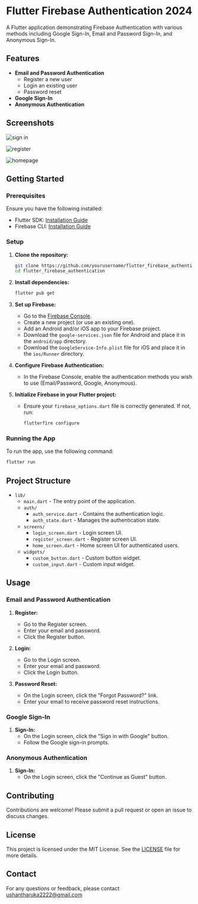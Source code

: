 # Flutter Firebase Authentication 2024

A Flutter application demonstrating Firebase Authentication with various methods including Google Sign-In, Email and Password Sign-In, and Anonymous Sign-In.

## Features

- **Email and Password Authentication**
  - Register a new user
  - Login an existing user
  - Password reset
- **Google Sign-In**
- **Anonymous Authentication**

## Screenshots

![sign in](https://github.com/ushan-Tharuka/Flutter-firebase/assets/74971901/ac0557b7-fda3-43f9-aed8-e24738874983)

![register](https://github.com/ushan-Tharuka/Flutter-firebase/assets/74971901/c3077b31-b298-4a60-9a58-77a5d9a5e004)

![homepage](https://github.com/ushan-Tharuka/Flutter-firebase/assets/74971901/c174ee58-2085-4f4a-9e9f-8686f1e9bfb0)


## Getting Started

### Prerequisites

Ensure you have the following installed:

- Flutter SDK: [Installation Guide](https://flutter.dev/docs/get-started/install)
- Firebase CLI: [Installation Guide](https://firebase.google.com/docs/cli#install_the_firebase_cli)

### Setup

1. **Clone the repository:**
   ```bash
   git clone https://github.com/yourusername/flutter_firebase_authentication.git
   cd flutter_firebase_authentication
   ```

2. **Install dependencies:**
   ```bash
   flutter pub get
   ```

3. **Set up Firebase:**
   - Go to the [Firebase Console](https://console.firebase.google.com/).
   - Create a new project (or use an existing one).
   - Add an Android and/or iOS app to your Firebase project.
   - Download the `google-services.json` file for Android and place it in the `android/app` directory.
   - Download the `GoogleService-Info.plist` file for iOS and place it in the `ios/Runner` directory.

4. **Configure Firebase Authentication:**
   - In the Firebase Console, enable the authentication methods you wish to use (Email/Password, Google, Anonymous).

5. **Initialize Firebase in your Flutter project:**
   - Ensure your `firebase_options.dart` file is correctly generated. If not, run:
     ```bash
     flutterfire configure
     ```

### Running the App

To run the app, use the following command:

```bash
flutter run
```

## Project Structure

- `lib/`
  - `main.dart` - The entry point of the application.
  - `auth/`
    - `auth_service.dart` - Contains the authentication logic.
    - `auth_state.dart` - Manages the authentication state.
  - `screens/`
    - `login_screen.dart` - Login screen UI.
    - `register_screen.dart` - Register screen UI.
    - `home_screen.dart` - Home screen UI for authenticated users.
  - `widgets/`
    - `custom_button.dart` - Custom button widget.
    - `custom_input.dart` - Custom input widget.

## Usage

### Email and Password Authentication

1. **Register:**
   - Go to the Register screen.
   - Enter your email and password.
   - Click the Register button.

2. **Login:**
   - Go to the Login screen.
   - Enter your email and password.
   - Click the Login button.

3. **Password Reset:**
   - On the Login screen, click the "Forgot Password?" link.
   - Enter your email to receive password reset instructions.

### Google Sign-In

1. **Sign-In:**
   - On the Login screen, click the "Sign in with Google" button.
   - Follow the Google sign-in prompts.

### Anonymous Authentication

1. **Sign-In:**
   - On the Login screen, click the "Continue as Guest" button.

## Contributing

Contributions are welcome! Please submit a pull request or open an issue to discuss changes.

## License

This project is licensed under the MIT License. See the [LICENSE](LICENSE) file for more details.

## Contact

For any questions or feedback, please contact ushantharuka2222@gmail.com
